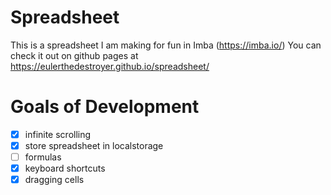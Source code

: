 # Spreadsheet
This is a spreadsheet I am making for fun in Imba (https://imba.io/)
You can check it out on github pages at https://eulerthedestroyer.github.io/spreadsheet/

# Goals of Development
- [x] infinite scrolling
- [x] store spreadsheet in localstorage
- [ ] formulas
- [x] keyboard shortcuts
- [x] dragging cells
